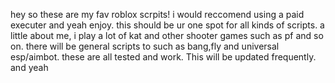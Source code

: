hey so these are my fav roblox scrpits!
i would reccomend using a paid executer
and yeah enjoy. this should be ur one spot for all kinds of scripts.
a little about me, i play a lot of kat and other shooter games such as pf and so on. there will be general scripts to such as bang,fly and universal esp/aimbot.
these are all tested and work. This will be updated frequently.
and yeah
